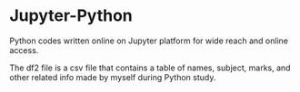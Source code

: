 # Jupyter-Python
Python codes written online on Jupyter platform for wide reach and online access.

The df2 file is a csv file that contains a table of names, subject, marks, and other related info made by myself during Python study.
